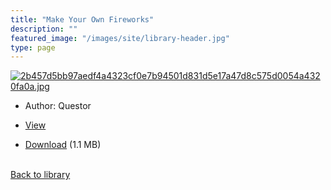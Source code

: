 ```yaml
---
title: "Make Your Own Fireworks"
description: ""
featured_image: "/images/site/library-header.jpg"
type: page
---
```


<a href="https://drive.google.com/file/d/1P1GoHlHojc_-avAnjXFm0RPutsHdxFz8/view" target="_blank">![2b457d5bb97aedf4a4323cf0e7b94501d831d5e17a47d8c575d0054a4320fa0a.jpg](/images/library/2b457d5bb97aedf4a4323cf0e7b94501d831d5e17a47d8c575d0054a4320fa0a.jpg)</a>
* Author: Questor
* <a href="https://drive.google.com/file/d/1P1GoHlHojc_-avAnjXFm0RPutsHdxFz8/view" target="_blank">View</a>

* [Download](https://drive.google.com/uc?export=download&id=1P1GoHlHojc_-avAnjXFm0RPutsHdxFz8) (1.1 MB)

<br />[Back to library](/library/)
